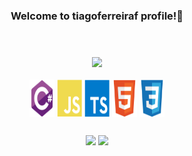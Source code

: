 <header>
<h3 align="middle">Welcome to tiagoferreiraf profile!👋
</h3>
</header>
<div align="center">
<img src="https://github-readme-streak-stats.herokuapp.com/?user=tiagoferreiraf&theme=react&hide_border=true"/>
</a>
</div>
<div style="display: inline_block" align="center"><br>
  <img align="center" alt="Csharp" height="60" width="40" src="https://raw.githubusercontent.com/devicons/devicon/master/icons/csharp/csharp-original.svg">
  <img align="center" alt="Js" height="60" width="40" src="https://raw.githubusercontent.com/devicons/devicon/master/icons/javascript/javascript-plain.svg">
  <img align="center" alt="Ts" height="60" width="40" src="https://raw.githubusercontent.com/devicons/devicon/master/icons/typescript/typescript-plain.svg">
  <img align="center" alt="HTML" height="60" width="40" src="https://raw.githubusercontent.com/devicons/devicon/master/icons/html5/html5-original.svg">
  <img align="center" alt="CSS" height="60" width="40" src="https://raw.githubusercontent.com/devicons/devicon/master/icons/css3/css3-original.svg">
</div>
  
  ##
  
  <div align="center">
 <a href = "mailto:tiagoferreiraf@gmail.com"><img src="https://img.shields.io/badge/-Gmail-%23333?style=for-the-badge&logo=gmail&logoColor=white" target="_blank"></a>
  <a href="https://www.linkedin.com/in/tiagoferreiraf/" target="_blank"><img src="https://img.shields.io/badge/-LinkedIn-%230077B5?style=for-the-badge&logo=linkedin&logoColor=white" target="_blank"></a> 
  </div>

